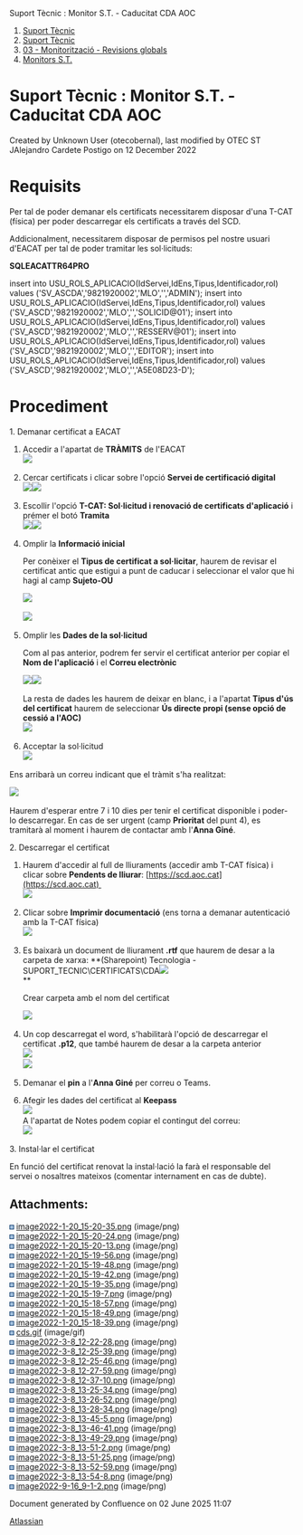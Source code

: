 Suport Tècnic : Monitor S.T. - Caducitat CDA AOC  

1.  [Suport Tècnic](index.html)
2.  [Suport Tècnic](13893782.html)
3.  [03 - Monitorització - Revisions globals](26313327.html)
4.  [Monitors S.T.](Monitors-S.T._41522177.html)

Suport Tècnic : Monitor S.T. - Caducitat CDA AOC
================================================

Created by Unknown User (otecobernal), last modified by OTEC ST JAlejandro Cardete Postigo on 12 December 2022

Requisits
=========

Per tal de poder demanar els certificats necessitarem disposar d'una T-CAT (física) per poder descarregar els certificats a través del SCD.

Addicionalment, necessitarem disposar de permisos pel nostre usuari d'EACAT per tal de poder tramitar les sol·licituds:

**SQLEACATTR64PRO**

insert into USU\_ROLS\_APLICACIO(IdServei,IdEns,Tipus,Identificador,rol) values ('SV\_ASCDA','9821920002','MLO','<NIF>','ADMIN');
insert into USU\_ROLS\_APLICACIO(IdServei,IdEns,Tipus,Identificador,rol) values ('SV\_ASCD','9821920002','MLO','<NIF>','SOLICID@01');
insert into USU\_ROLS\_APLICACIO(IdServei,IdEns,Tipus,Identificador,rol) values ('SV\_ASCD','9821920002','MLO','<NIF>','RESSERV@01');
insert into USU\_ROLS\_APLICACIO(IdServei,IdEns,Tipus,Identificador,rol) values ('SV\_ASCD','9821920002','MLO','<NIF>','EDITOR');
insert into USU\_ROLS\_APLICACIO(IdServei,IdEns,Tipus,Identificador,rol) values ('SV\_ASCD','9821920002','MLO','<NIF>','A5E08D23-D');

Procediment 
============

1\. Demanar certificat a EACAT

1.  Accedir a l'apartat de **TRÀMITS** de l'EACAT  
    ![](attachments/64980611/64980618.png)
2.  Cercar certificats i clicar sobre l'opció **Servei de certificació digital**  
    ![](attachments/64980611/64980617.png)![](attachments/64980611/64980616.png)
3.  Escollir l'opció **T-CAT: Sol·licitud i renovació de certificats d'aplicació** i prémer el botó **Tramita**  
    ![](attachments/64980611/64980615.png)![](attachments/64980611/64980633.png)
4.  Omplir la **Informació inicial**
    
    Per conèixer el **Tipus de certificat a sol·licitar**, haurem de revisar el certificat antic que estigui a punt de caducar i seleccionar el valor que hi hagi al camp **Sujeto-OU**
    
    ![](attachments/64980611/64980634.png)
    
      
    ![](attachments/64980611/64980614.png)
    
5.  Omplir les **Dades de la sol·licitud**
    
    Com al pas anterior, podrem fer servir el certificat anterior per copiar el **Nom de l'aplicació** i el **Correu electrònic**
    
    ![](attachments/64980611/64980637.png)![](attachments/64980611/64980638.png)
    
    La resta de dades les haurem de deixar en blanc, i a l'apartat **Tipus d'ús del certificat** haurem de seleccionar **Ús directe propi (sense opció de cessió a l'AOC)**  
    ![](attachments/64980611/64980639.png)
    
6.  Acceptar la sol·licitud  
    ![](attachments/64980611/77824456.png)

Ens arribarà un correu indicant que el tràmit s'ha realitzat:

![](attachments/64980611/64980631.png)

Haurem d'esperar entre 7 i 10 dies per tenir el certificat disponible i poder-lo descarregar. En cas de ser urgent (camp **Prioritat** del punt 4), es tramitarà al moment i haurem de contactar amb l'**Anna Giné**.

2\. Descarregar el certificat

1.  Haurem d'accedir al full de lliuraments (accedir amb T-CAT física) i clicar sobre **Pendents de lliurar**: [https://scd.aoc.cat](https://scd.aoc.cat)   
    ![](attachments/64980611/64980640.png)
2.  Clicar sobre **Imprimir documentació** (ens torna a demanar autenticació amb la T-CAT física)  
    ![](attachments/64980611/64980642.png)
3.  Es baixarà un document de lliurament **.rtf** que haurem de desar a la carpeta de xarxa: **(Sharepoint) Tecnologia - SUPORT\_TECNIC\\CERTIFICATS\\CDA![](attachments/64980611/64980635.png)  
    **
    
    Crear carpeta amb el nom del certificat
    
    ![](attachments/64980611/64980643.png)
    
4.  Un cop descarregat el word, s'habilitarà l'opció de descarregar el certificat **.p12**, que també haurem de desar a la carpeta anterior  
    ![](attachments/64980611/64980644.png)  
    ![](attachments/64980611/64980645.png)  
    
5.  Demanar el **pin** a l'**Anna Giné** per correu o Teams.
6.  Afegir les dades del certificat al **Keepass**  
    ![](attachments/64980611/64980646.png)  
    A l'apartat de Notes podem copiar el contingut del correu:  
    ![](attachments/64980611/64980647.png)  
    

3\. Instal·lar el certificat

En funció del certificat renovat la instal·lació la farà el responsable del servei o nosaltres mateixos (comentar internament en cas de dubte).

Attachments:
------------

![](images/icons/bullet_blue.gif) [image2022-1-20\_15-20-35.png](attachments/64980611/64980612.png) (image/png)  
![](images/icons/bullet_blue.gif) [image2022-1-20\_15-20-24.png](attachments/64980611/64980613.png) (image/png)  
![](images/icons/bullet_blue.gif) [image2022-1-20\_15-20-13.png](attachments/64980611/64980614.png) (image/png)  
![](images/icons/bullet_blue.gif) [image2022-1-20\_15-19-56.png](attachments/64980611/64980615.png) (image/png)  
![](images/icons/bullet_blue.gif) [image2022-1-20\_15-19-48.png](attachments/64980611/64980616.png) (image/png)  
![](images/icons/bullet_blue.gif) [image2022-1-20\_15-19-42.png](attachments/64980611/64980617.png) (image/png)  
![](images/icons/bullet_blue.gif) [image2022-1-20\_15-19-35.png](attachments/64980611/64980618.png) (image/png)  
![](images/icons/bullet_blue.gif) [image2022-1-20\_15-19-7.png](attachments/64980611/64980619.png) (image/png)  
![](images/icons/bullet_blue.gif) [image2022-1-20\_15-18-57.png](attachments/64980611/64980620.png) (image/png)  
![](images/icons/bullet_blue.gif) [image2022-1-20\_15-18-49.png](attachments/64980611/64980621.png) (image/png)  
![](images/icons/bullet_blue.gif) [image2022-1-20\_15-18-39.png](attachments/64980611/64980622.png) (image/png)  
![](images/icons/bullet_blue.gif) [cds.gif](attachments/64980611/64980623.gif) (image/gif)  
![](images/icons/bullet_blue.gif) [image2022-3-8\_12-22-28.png](attachments/64980611/64980631.png) (image/png)  
![](images/icons/bullet_blue.gif) [image2022-3-8\_12-25-39.png](attachments/64980611/64980632.png) (image/png)  
![](images/icons/bullet_blue.gif) [image2022-3-8\_12-25-46.png](attachments/64980611/64980633.png) (image/png)  
![](images/icons/bullet_blue.gif) [image2022-3-8\_12-27-59.png](attachments/64980611/64980634.png) (image/png)  
![](images/icons/bullet_blue.gif) [image2022-3-8\_12-37-10.png](attachments/64980611/64980635.png) (image/png)  
![](images/icons/bullet_blue.gif) [image2022-3-8\_13-25-34.png](attachments/64980611/64980637.png) (image/png)  
![](images/icons/bullet_blue.gif) [image2022-3-8\_13-26-52.png](attachments/64980611/64980638.png) (image/png)  
![](images/icons/bullet_blue.gif) [image2022-3-8\_13-28-34.png](attachments/64980611/64980639.png) (image/png)  
![](images/icons/bullet_blue.gif) [image2022-3-8\_13-45-5.png](attachments/64980611/64980640.png) (image/png)  
![](images/icons/bullet_blue.gif) [image2022-3-8\_13-46-41.png](attachments/64980611/64980642.png) (image/png)  
![](images/icons/bullet_blue.gif) [image2022-3-8\_13-49-29.png](attachments/64980611/64980643.png) (image/png)  
![](images/icons/bullet_blue.gif) [image2022-3-8\_13-51-2.png](attachments/64980611/64980644.png) (image/png)  
![](images/icons/bullet_blue.gif) [image2022-3-8\_13-51-25.png](attachments/64980611/64980645.png) (image/png)  
![](images/icons/bullet_blue.gif) [image2022-3-8\_13-52-59.png](attachments/64980611/64980646.png) (image/png)  
![](images/icons/bullet_blue.gif) [image2022-3-8\_13-54-8.png](attachments/64980611/64980647.png) (image/png)  
![](images/icons/bullet_blue.gif) [image2022-9-16\_9-1-2.png](attachments/64980611/77824456.png) (image/png)  

Document generated by Confluence on 02 June 2025 11:07

[Atlassian](http://www.atlassian.com/)